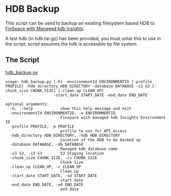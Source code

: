 # HDB Backup
This script can be used to backup an existing filesystem based HDB to [FinSpace with Managed kdb Insights]().

A test hdb (in hdb.tar.gz) has been provided, you must untar this to use in the script, script assumes the hdb is
accessible by file system.

## The Script
[hdb_backup,py](hdb_backup,py)

```
usage: hdb_backup.py [-h] -environmentId ENVIRONMENTID [-profile PROFILE] -hdb_directory HDB_DIRECTORY -database DATABASE -s3 S3 [-chunk_size CHUNK_SIZE] [-clean_up CLEAN_UP]
                     -start_date START_DATE -end_date END_DATE

optional arguments:
  -h, --help            show this help message and exit   
  -environmentId ENVIRONMENTID, -e ENVIRONMENTID   
                        Finspace with managed kdb Insights Environment ID   
  -profile PROFILE, -p PROFILE   
                        profile to use for API access   
  -hdb_directory HDB_DIRECTORY, -hdb HDB_DIRECTORY   
                        Location of the HDB to be backed up   
  -database DATABASE, -db DATABASE   
                        Managed kdb database name   
  -s3 S3, -s3 S3        S3 Staging location   
  -chunk_size CHUNK_SIZE, -cs CHUNK_SIZE   
                        Chunk Size   
  -clean_up CLEAN_UP, -c CLEAN_UP   
                        Clean up   
  -start_date START_DATE, -sd START_DATE   
                        start date   
  -end_date END_DATE, -ed END_DATE   
                        end date   
```